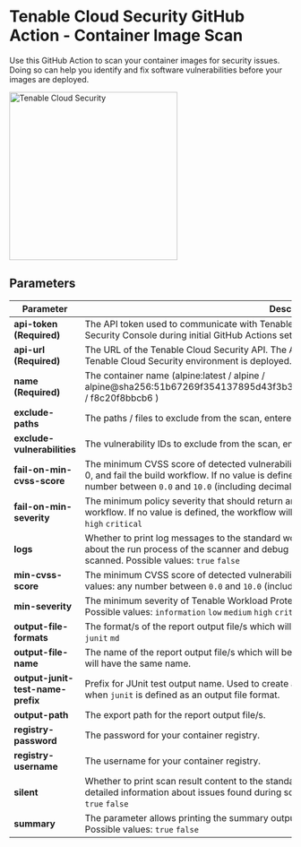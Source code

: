 # Tenable Cloud Security GitHub Action - Container Image Scan

Use this GitHub Action to scan your container images for security issues. Doing so can help
you identify and fix software vulnerabilities before your images are deployed.

<img alt="Tenable Cloud Security" src="../../media/logo.svg " width="300" />

## Parameters

| Parameter                         | Description                                                                                                                                                                                                                                                           | Default       | Example                       |
|-----------------------------------|-----------------------------------------------------------------------------------------------------------------------------------------------------------------------------------------------------------------------------------------------------------------------|---------------|-------------------------------|
| **api-token** **(Required)**      | The API token used to communicate with Tenable Cloud Security. Generated in the Tenable Cloud Security Console during initial GitHub Actions setup.                                                                                                                   |               |                               |
| **api-url** **(Required)**        | The URL of the Tenable Cloud Security API. The API URL varies based on the region in which your Tenable Cloud Security environment is deployed.                                                                                                                       |               | `https://us.app.ermetic.com/` |
| **name** **(Required)**           | The container name (alpine:latest / alpine /  alpine@sha256:51b67269f354137895d43f3b3d810bfacd3945438e94dc5ac55fdac340352f48 / f8c20f8bbcb6 )                                                                                                                         |               | `alpine:latest`               |
| **exclude-paths**                 | The paths / files to exclude from the scan, entered as a comma separated list.                                                                                                                                                                                        |               | `dev/`                        |
| **exclude-vulnerabilities**       | The vulnerability IDs to exclude from the scan, entered as a comma separated list.                                                                                                                                                                                    |               | `CVE-2021-44228`              |
| **fail-on-min-cvss-score**        | The minimum CVSS score of detected vulnerabilities that should return an exit code different from 0, and fail the build workflow. If no value is defined, the workflow will not fail. Possible values: any number between `0.0` and `10.0` (including decimal points) |               | `7.8`                         |
| **fail-on-min-severity**          | The minimum policy severity that should return an exit code different from 0, and fail the build workflow. If no value is defined, the workflow will not fail. Possible values: `information` `low` `medium` `high` `critical`                                        |               | `critical`                    |
| **logs**                          | Whether to print log messages to the standard workflow output. Log messages include information about the run process of the scanner and debug information, such as the number of files/lines scanned. Possible values: `true` `false`                                | `false`       | `true`                        |
| **min-cvss-score**                | The minimum CVSS score of detected vulnerabilities that you want included in the scan. Possible values: any number between `0.0` and `10.0` (including decimal points)                                                                                                |               | `5.0`                         |
| **min-severity**                  | The minimum severity of Tenable Workload Protection policies that you want included in the scan. Possible values: `information` `low` `medium` `high` `critical`                                                                                                      | `information` | `medium`                      |
| **output-file-formats**           | The format/s of the report output file/s which will be exported. Possible values: `cyclonedx` `json` `junit` `md`                                                                                                                                                     |               | `json,csv`                    |
| **output-file-name**              | The name of the report output file/s which will be exported. If multiple formats are selected, all files will have the same name.                                                                                                                                     | `results`     | `results`                     |
| **output-junit-test-name-prefix** | Prefix for JUnit test output name. Used to create a first-level hierarchy in test results. Can be used when `junit` is defined as an output file format.                                                                                                              |               | `Scan1`                       |
| **output-path**                   | The export path for the report output file/s.                                                                                                                                                                                                                         |               | `results/`                    |
| **registry-password**             | The password for your container registry.                                                                                                                                                                                                                             |               |                               |
| **registry-username**             | The username for your container registry.                                                                                                                                                                                                                             |               |                               |
| **silent**                        | Whether to print scan result content to the standard workflow output. Scan result output contains detailed information about issues found during scanning. Independent from logs. Possible values: `true` `false`                                                     | `false`       | `true`                        |
| **summary**                       | The parameter allows printing the summary output at the end of the pipeline step execution. Possible values: `true` `false`                                                                                                                                           | `true`        | `false`                       |